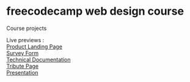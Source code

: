 # freecodecamp web design course
Course projects <br>

Live previews : <br>
[Product Landing Page](https://cosmincondur.github.io/freecodecamp/product-landing-page) <br>
[Survey Form](https://cosmincondur.github.io/freecodecamp/survery-form) <br>
[Technical Documentation](https://cosmincondur.github.io/freecodecamp/technical-documentation) <br>
[Tribute Page](https://cosmincondur.github.io/freecodecamp/tribute-page) <br>
[Presentation](https://cosmincondur.github.io/freecodecamp/presentation)
